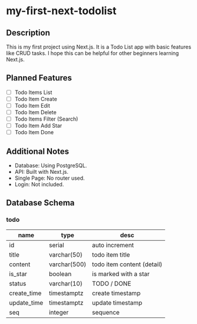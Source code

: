 # my-first-next-todolist


## Description

This is my first project using Next.js. It is a Todo List app with basic features like CRUD tasks. I hope this can be helpful for other beginners learning Next.js.

## Planned Features
 
- [ ] Todo Items List
- [ ] Todo Item Create
- [ ] Todo Item Edit
- [ ] Todo Item Delete
- [ ] Todo Items Filter (Search)
- [ ] Todo Item Add Star
- [ ] Todo Item Done

## Additional Notes

- Database: Using PostgreSQL.
- API: Built with Next.js.
- Single Page: No router used.
- Login: Not included.

## Database Schema 

### todo

| name        | type         | desc                       |
| ----------- | ------------ | -------------------------- |
| id          | serial       | auto increment             |
| title       | varchar(50)  | todo item title            |
| content     | varchar(500) | todo item content (detail) |
| is_star     | boolean      | is marked with a star      |
| status      | varchar(10)  | TODO / DONE                |
| create_time | timestamptz  | create timestamp           |
| update_time | timestamptz  | update timestamp           |
| seq         | integer      | sequence                   |

